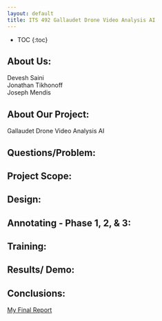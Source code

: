 ```yaml
---
layout: default
title: ITS 492 Gallaudet Drone Video Analysis AI
---
```


* TOC
{:toc}

## About Us:

Devesh Saini\
Jonathan Tikhonoff\
Joseph Mendis

## About Our Project:

Gallaudet Drone Video Analysis AI


## Questions/Problem:

## Project Scope:

## Design:

## Annotating - Phase 1, 2, & 3:

## Training:

## Results/ Demo:

## Conclusions:

[My Final Report](files/finalreport.pdf)
